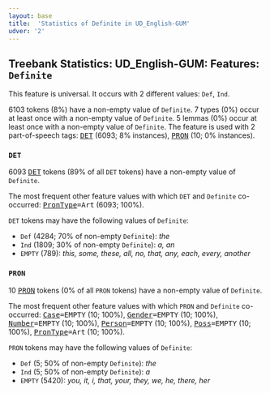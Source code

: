 ```yaml
---
layout: base
title:  'Statistics of Definite in UD_English-GUM'
udver: '2'
---
```


## Treebank Statistics: UD_English-GUM: Features: `Definite`

This feature is universal.
It occurs with 2 different values: `Def`, `Ind`.

6103 tokens (8%) have a non-empty value of `Definite`.
7 types (0%) occur at least once with a non-empty value of `Definite`.
5 lemmas (0%) occur at least once with a non-empty value of `Definite`.
The feature is used with 2 part-of-speech tags: <tt><a href="en_gum-pos-DET.html">DET</a></tt> (6093; 8% instances), <tt><a href="en_gum-pos-PRON.html">PRON</a></tt> (10; 0% instances).

### `DET`

6093 <tt><a href="en_gum-pos-DET.html">DET</a></tt> tokens (89% of all `DET` tokens) have a non-empty value of `Definite`.

The most frequent other feature values with which `DET` and `Definite` co-occurred: <tt><a href="en_gum-feat-PronType.html">PronType</a></tt><tt>=Art</tt> (6093; 100%).

`DET` tokens may have the following values of `Definite`:

* `Def` (4284; 70% of non-empty `Definite`): <em>the</em>
* `Ind` (1809; 30% of non-empty `Definite`): <em>a, an</em>
* `EMPTY` (789): <em>this, some, these, all, no, that, any, each, every, another</em>

### `PRON`

10 <tt><a href="en_gum-pos-PRON.html">PRON</a></tt> tokens (0% of all `PRON` tokens) have a non-empty value of `Definite`.

The most frequent other feature values with which `PRON` and `Definite` co-occurred: <tt><a href="en_gum-feat-Case.html">Case</a></tt><tt>=EMPTY</tt> (10; 100%), <tt><a href="en_gum-feat-Gender.html">Gender</a></tt><tt>=EMPTY</tt> (10; 100%), <tt><a href="en_gum-feat-Number.html">Number</a></tt><tt>=EMPTY</tt> (10; 100%), <tt><a href="en_gum-feat-Person.html">Person</a></tt><tt>=EMPTY</tt> (10; 100%), <tt><a href="en_gum-feat-Poss.html">Poss</a></tt><tt>=EMPTY</tt> (10; 100%), <tt><a href="en_gum-feat-PronType.html">PronType</a></tt><tt>=Art</tt> (10; 100%).

`PRON` tokens may have the following values of `Definite`:

* `Def` (5; 50% of non-empty `Definite`): <em>the</em>
* `Ind` (5; 50% of non-empty `Definite`): <em>a</em>
* `EMPTY` (5420): <em>you, it, i, that, your, they, we, he, there, her</em>


